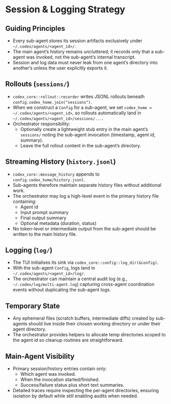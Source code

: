 # Session & Logging Strategy

## Guiding Principles
- Every sub-agent stores its session artifacts exclusively under `~/.codex/agents/<agent_id>/`.
- The main agent’s history remains uncluttered; it records only that a sub-agent was invoked, not the sub-agent’s internal transcript.
- Session and log data must never leak from one agent’s directory into another’s unless the user explicitly exports it.

## Rollouts (`sessions/`)
- `codex_core::rollout::recorder` writes JSONL rollouts beneath `config.codex_home.join("sessions")`.
- When we construct a `Config` for a sub-agent, we set `codex_home = ~/.codex/agents/<agent_id>`, so rollouts automatically land in `~/.codex/agents/<agent_id>/sessions/...`.
- Orchestrator responsibility:
  - Optionally create a lightweight stub entry in the main agent’s `sessions/` noting the sub-agent invocation (timestamp, agent id, summary).
  - Leave the full rollout content in the sub-agent’s directory.

## Streaming History (`history.jsonl`)
- `codex_core::message_history` appends to `config.codex_home/history.jsonl`.
- Sub-agents therefore maintain separate history files without additional work.
- The orchestrator may log a high-level event in the primary history file containing:
  - Agent id
  - Input prompt summary
  - Final output summary
  - Optional metadata (duration, status)
- No token-level or intermediate output from the sub-agent should be written to the main history file.

## Logging (`log/`)
- The TUI initialises its sink via `codex_core::config::log_dir(&config)`.
- With the sub-agent `Config`, logs land in `~/.codex/agents/<agent_id>/log/`.
- The orchestrator can maintain a central audit log (e.g., `~/.codex/log/multi-agent.log`) capturing cross-agent coordination events without duplicating the sub-agent logs.

## Temporary State
- Any ephemeral files (scratch buffers, intermediate diffs) created by sub-agents should live inside their chosen working directory or under their agent directory.
- The orchestrator provides helpers to allocate temp directories scoped to the agent id so cleanup routines are straightforward.

## Main-Agent Visibility
- Primary session/history entries contain only:
  - Which agent was invoked.
  - When the invocation started/finished.
  - Success/failure status plus short text summaries.
- Detailed traces require inspecting the per-agent directories, ensuring isolation by default while still enabling audits when needed.
